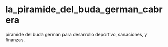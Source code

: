 # la_piramide_del_buda_german_cabrera
piramide del buda german para desarrollo deportivo, sanaciones, y finanzas.
